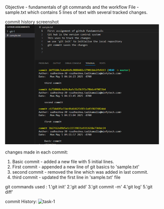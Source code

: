 Objective - fundamentals of git commands and the workflow
File - sample.txt which contains 5 lines of text with several tracked changes.

commit history screenshot
![Git Log Output](git-log.png)

changes made in each commit:
1. Basic commit - added a new file with 5 initial lines.
2. First commit - appended a new line of git basics to 'sample.txt'
3. second commit - removed the line which was added in last commit.
4. third commit - updated the first line in 'sample.txt' file


git commands used :
1.'git init'
2.'git add'
3.'git commit -m'
4.'git log'
5.'git diff'

commit History:
<img width="149" alt="task-1" src="https://github.com/user-attachments/assets/bc7f0d58-9cc6-4a56-a004-b7dafed15491" />


